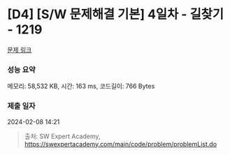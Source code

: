 # [D4] [S/W 문제해결 기본] 4일차 - 길찾기 - 1219 

[문제 링크](https://swexpertacademy.com/main/code/problem/problemDetail.do?contestProbId=AV14geLqABQCFAYD) 

### 성능 요약

메모리: 58,532 KB, 시간: 163 ms, 코드길이: 766 Bytes

### 제출 일자

2024-02-08 14:21



> 출처: SW Expert Academy, https://swexpertacademy.com/main/code/problem/problemList.do